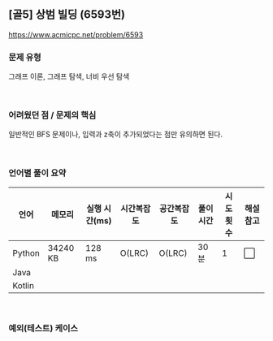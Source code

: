 ## [골5] 상범 빌딩 (6593번)

https://www.acmicpc.net/problem/6593

### 문제 유형

그래프 이론, 그래프 탐색, 너비 우선 탐색

<br>

### 어려웠던 점 / 문제의 핵심

일반적인 BFS 문제이나, 입력과 z축이 추가되었다는 점만 유의하면 된다.

<br>

### 언어별 풀이 요약

| 언어   | 메모리   | 실행 시간(ms) | 시간복잡도 | 공간복잡도 | 풀이 시간 | 시도 횟수 | 해설 참고            |
| ------ | -------- | ------------- | ---------- | ---------- | --------- | --------- | -------------------- |
| Python | 34240 KB | 128 ms        | O(LRC)     | O(LRC)     | 30분      | 1         | :white_large_square: |
| Java   |          |               |            |            |           |           |                      |
| Kotlin |          |               |            |            |           |           |                      |

<br>

### 예외(테스트) 케이스

```
```

